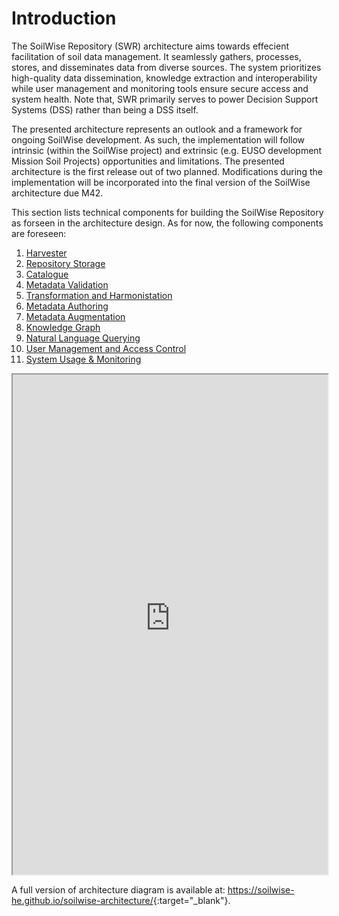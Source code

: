 # Introduction

The SoilWise Repository (SWR) architecture aims towards effecient facilitation of soil data management. It seamlessly gathers, processes, stores, and disseminates data from diverse sources. The system prioritizes high-quality data dissemination, knowledge extraction and interoperability while user management and monitoring tools ensure secure access and system health. Note that, SWR primarily serves to power Decision Support Systems (DSS) rather than being a DSS itself.

The presented architecture represents an outlook and a framework for ongoing SoilWise development. As such, the implementation will follow intrinsic (within the SoilWise project) and extrinsic (e.g. EUSO development Mission Soil Projects) opportunities and limitations. The presented architecture is the first release out of two planned. Modifications during the implementation will be incorporated into the final version of the SoilWise architecture due M42.

This section lists technical components for building the SoilWise Repository as forseen in the architecture design. As for now, the following components are foreseen:

1. [Harvester](ingestion.md)
2. [Repository Storage](storage.md)
3. [Catalogue](catalogue.md)
4. [Metadata Validation](metadata_validation.md)
5. [Transformation and Harmonistation](transformation.md)
6. [Metadata Authoring](metadata_authoring.md)
7. [Metadata Augmentation](metadata_augmentation.md)
8. [Knowledge Graph](knowledge_graph.md)
9. [Natural Language Querying](natural_language_querying.md)
11. [User Management and Access Control](user_management.md)
12. [System Usage & Monitoring](monitoring.md)

<iframe style="width:100%; height:800px"src="https://prototype-1-0.soilwise-architecture.pages.dev/?view=id-e3ae52bba4fb42dfa0b3900e7d3"></iframe>

A full version of architecture diagram is available at: <https://soilwise-he.github.io/soilwise-architecture/>{:target="_blank"}.
